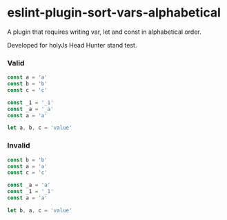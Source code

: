 # eslint-plugin-sort-vars-alphabetical

A plugin that requires writing var, let and const in alphabetical order. 

Developed for holyJs Head Hunter stand test.


### Valid

```js
const a = 'a'
const b = 'b'
const c = 'c'
```
```js
const _1 = '_1'
const _a = '_a'
const a = 'a'
```
```js
let a, b, c = 'value'
```

### Invalid

```js
const b = 'b'
const a = 'a'
const c = 'c'
```
```js
const _a = 'a'
const _1 = '_1'
const a = 'a'
```
```js
let b, a, c = 'value'
```
